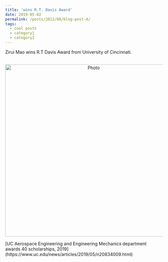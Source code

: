 ```yaml
---
title: 'wins R.T. Davis Award'
date: 2019-05-02
permalink: /posts/2012/08/blog-post-4/
tags:
  - cool posts
  - category1
  - category2
---
```


Zirui Mao wins R.T Davis Award from University of Cincinnati. 

<p align="center">
  <img src="https://maozirui.github.io/images/group.png?raw=true" alt="Photo" style="width: 550px;"/> 
</p>
[UC Aerospace Engineering and Engineering Mechanics department awards 40 scholarships, 2019](https://www.uc.edu/news/articles/2019/05/n20834009.html) 
